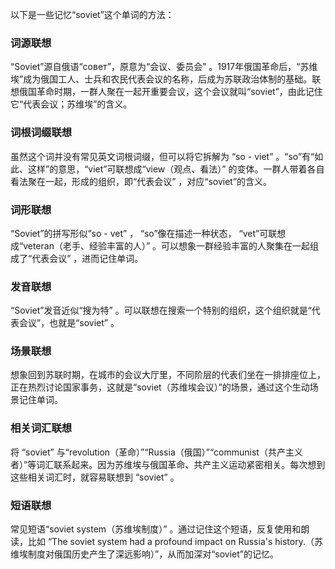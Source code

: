 以下是一些记忆“soviet”这个单词的方法：

### 词源联想
“Soviet”源自俄语“совет”，原意为“会议、委员会” 。1917年俄国革命后，“苏维埃”成为俄国工人、士兵和农民代表会议的名称，后成为苏联政治体制的基础。联想俄国革命时期，一群人聚在一起开重要会议，这个会议就叫“soviet”，由此记住它“代表会议；苏维埃”的含义。

### 词根词缀联想
虽然这个词并没有常见英文词根词缀，但可以将它拆解为 “so - viet” 。“so”有“如此、这样”的意思，“viet”可联想成“view（观点、看法）” 的变体。一群人带着各自看法聚在一起，形成的组织，即“代表会议” ，对应“soviet”的含义。

### 词形联想
“Soviet”的拼写形似“so - vet” ， “so”像在描述一种状态， “vet”可联想成“veteran（老手、经验丰富的人）” 。可以想象一群经验丰富的人聚集在一起组成了“代表会议” ，进而记住单词。

### 发音联想
“Soviet”发音近似“搜为特” 。可以联想在搜索一个特别的组织，这个组织就是“代表会议”，也就是“soviet” 。

### 场景联想
想象回到苏联时期，在城市的会议大厅里，不同阶层的代表们坐在一排排座位上，正在热烈讨论国家事务，这就是“soviet（苏维埃会议）”的场景，通过这个生动场景记住单词。

### 相关词汇联想
将 “soviet” 与“revolution（革命）”“Russia（俄国）”“communist（共产主义者）”等词汇联系起来。因为苏维埃与俄国革命、共产主义运动紧密相关。每次想到这些相关词汇时，就容易联想到 “soviet” 。

### 短语联想
常见短语“soviet system（苏维埃制度）” 。通过记住这个短语，反复使用和朗读，比如 “The soviet system had a profound impact on Russia's history.（苏维埃制度对俄国历史产生了深远影响）”，从而加深对“soviet”的记忆。 